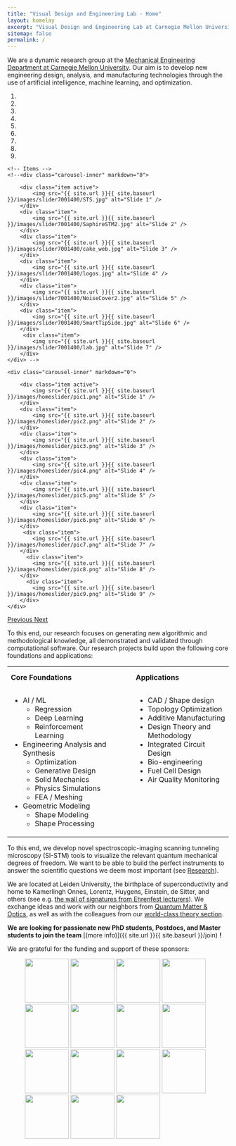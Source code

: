```yaml
---
title: "Visual Design and Engineering Lab - Home"
layout: homelay
excerpt: "Visual Design and Engineering Lab at Carnegie Mellon University."
sitemap: false
permalink: /
---
```


We are a dynamic research group at the [Mechanical Engineering Department at Carnegie Mellon University](https://www.meche.engineering.cmu.edu). Our aim is to develop new engineering design, analysis, and manufacturing technologies through the use of artificial intelligence, machine learning, and optimization.


<div markdown="0" id="carousel" class="carousel slide" data-ride="carousel" data-interval="5000" data-pause="hover" >
    <!-- Menu -->
    <ol class="carousel-indicators">
        <li data-target="#carousel" data-slide-to="0" class="active"></li>
        <li data-target="#carousel" data-slide-to="1"></li>
        <li data-target="#carousel" data-slide-to="2"></li>
        <li data-target="#carousel" data-slide-to="3"></li>
        <li data-target="#carousel" data-slide-to="4"></li>
        <li data-target="#carousel" data-slide-to="5"></li>
        <li data-target="#carousel" data-slide-to="6"></li>
        <li data-target="#carousel" data-slide-to="7"></li>
        <li data-target="#carousel" data-slide-to="8"></li>
    </ol>

    <!-- Items -->
    <!--<div class="carousel-inner" markdown="0">

        <div class="item active">
            <img src="{{ site.url }}{{ site.baseurl }}/images/slider7001400/STS.jpg" alt="Slide 1" />
        </div>
        <div class="item">
            <img src="{{ site.url }}{{ site.baseurl }}/images/slider7001400/SaphireSTM2.jpg" alt="Slide 2" />
        </div>
        <div class="item">
            <img src="{{ site.url }}{{ site.baseurl }}/images/slider7001400/cake_web.jpg" alt="Slide 3" />
        </div>
        <div class="item">
            <img src="{{ site.url }}{{ site.baseurl }}/images/slider7001400/logos.jpg" alt="Slide 4" />
        </div>
        <div class="item">
            <img src="{{ site.url }}{{ site.baseurl }}/images/slider7001400/NoiseCover2.jpg" alt="Slide 5" />
        </div>
        <div class="item">
            <img src="{{ site.url }}{{ site.baseurl }}/images/slider7001400/SmartTipSide.jpg" alt="Slide 6" />
        </div>       
         <div class="item">
            <img src="{{ site.url }}{{ site.baseurl }}/images/slider7001400/lab.jpg" alt="Slide 7" />
        </div>
    </div> -->

    <div class="carousel-inner" markdown="0">

        <div class="item active">
            <img src="{{ site.url }}{{ site.baseurl }}/images/homeslider/pic1.png" alt="Slide 1" />
        </div>
        <div class="item">
            <img src="{{ site.url }}{{ site.baseurl }}/images/homeslider/pic2.png" alt="Slide 2" />
        </div>
        <div class="item">
            <img src="{{ site.url }}{{ site.baseurl }}/images/homeslider/pic3.png" alt="Slide 3" />
        </div>
        <div class="item">
            <img src="{{ site.url }}{{ site.baseurl }}/images/homeslider/pic4.png" alt="Slide 4" />
        </div>
        <div class="item">
            <img src="{{ site.url }}{{ site.baseurl }}/images/homeslider/pic5.png" alt="Slide 5" />
        </div>
        <div class="item">
            <img src="{{ site.url }}{{ site.baseurl }}/images/homeslider/pic6.png" alt="Slide 6" />
        </div>       
         <div class="item">
            <img src="{{ site.url }}{{ site.baseurl }}/images/homeslider/pic7.png" alt="Slide 7" />
        </div>
          <div class="item">
            <img src="{{ site.url }}{{ site.baseurl }}/images/homeslider/pic8.png" alt="Slide 8" />
        </div>
          <div class="item">
            <img src="{{ site.url }}{{ site.baseurl }}/images/homeslider/pic9.png" alt="Slide 9" />
        </div>
    </div>


  <a class="left carousel-control" href="#carousel" role="button" data-slide="prev">
    <span class="glyphicon glyphicon-chevron-left" aria-hidden="true"></span>
    <span class="sr-only">Previous</span>
  </a>
  <a class="right carousel-control" href="#carousel" role="button" data-slide="next">
    <span class="glyphicon glyphicon-chevron-right" aria-hidden="true"></span>
    <span class="sr-only">Next</span>
  </a>
</div>


To this end, our research focuses on generating new algorithmic and methodological knowledge, all demonstrated and validated through computational software. Our research projects build upon the following core foundations and applications:

<!-- 
* AI / ML
  * Regression
  * Deep Learning
  * Reinforcement Learning
* Geometric Modeling
  * Shape Modeling
  * Shape Processing
* Analysis and Synthesis
  * Optimization 
  * Generative Design 
  * Solid mechanics
  * Physics Simulations
  * FEA/meshing  -->


<table>
  <tbody>
    <tr>
      <th align="left">Core Foundations</th>
      <th align="left">&nbsp; &nbsp; &nbsp; &nbsp; &nbsp; &nbsp;</th>
      <th align="left">Applications</th>
    </tr>
    <tr>
      <td align="left">
        <ul>
          <li>AI / ML
            <ul>
              <li>Regression</li>
              <li>Deep Learning</li>
              <li>Reinforcement Learning</li>
            </ul>
          </li>
          <li>Engineering Analysis and Synthesis
            <ul>
              <li>Optimization</li>
              <li>Generative Design</li>
              <li>Solid Mechanics</li>
              <li>Physics Simulations</li>
              <li>FEA / Meshing</li>
            </ul>
          </li>
          <li>Geometric Modeling
            <ul>
              <li>Shape Modeling</li>
              <li>Shape Processing</li>
            </ul>
          </li>
        </ul>
      </td>
      <td align="left">
        &nbsp; &nbsp; &nbsp; &nbsp; &nbsp; &nbsp;
      </td>
      <td style="text-align:left;vertical-align:top"> 
        <ul>
          <li>CAD / Shape design</li>
          <li>Topology Optimization</li>
          <li>Additive Manufacturing</li>
          <li>Design Theory and Methodology</li>
          <li>Integrated Circuit Design</li>
          <li>Bio-engineering</li>
          <li>Fuel Cell Design</li>
          <li>Air Quality Monitoring</li>
        </ul>
      </td>
    </tr>
  </tbody>
</table>



<!-- | Tables        | Are           | Cool  |
| ------------- |:-------------:| -----:|
| col 3 is      | right-aligned | $1600 |
| col 2 is      | centered      |   $12 |
| zebra stripes | are neat      |    $1 |
| <ul><li>AI ML</li><li>Geometric Modeling</li><li>Analysis and Synthesis</li></ul>| See the list | from the first column|
 -->

<!-- <table>
  <tbody>
      <tr>
          <td>
* AI / ML
  * Regression
  * Deep Learning
  * Reinforcement Learning
* Geometric Modeling
  * Shape Modeling
  * Shape Processing
* Analysis and Synthesis
  * Optimization 
  * Generative Design 
  * Solid mechanics
  * Physics Simulations
  * FEA/meshing 
</td>
          <td>2</td>
      </tr>
  </tbody>
</table> -->


To this end, we develop novel spectroscopic-imaging scanning tunneling microscopy (SI-STM) tools to visualize the relevant quantum mechanical degrees of freedom. We want to be able to build the perfect instruments to answer the  scientific questions we deem most important (see [Research](research)).



We are located at Leiden University, the birthplace of superconductivity and home to Kamerlingh Onnes, Lorentz, Huygens, Einstein, de Sitter, and others (see e.g. [the wall of signatures from Ehrenfest lecturers](https://www.lorentz.leidenuniv.nl/history/colloquium/muur_heel.html)). We exchange ideas and work with our neighbors from [Quantum Matter & Optics](http://www.physics.leidenuniv.nl/qo-home), as well as with the colleagues from our [world-class theory section](https://www.lorentz.leidenuniv.nl).

 **We are  looking for passionate new PhD students, Postdocs, and Master students to join the team** [(more info)]({{ site.url }}{{ site.baseurl }}/join) **!**


We are grateful for the funding and support of these sponsors:

<figure class="fourth">
  <img src="{{ site.url }}{{ site.baseurl }}/images/logopic/Logo_nsf.png" style="width: 100px">
  <img src="{{ site.url }}{{ site.baseurl }}/images/logopic/Logo_darpa.png" style="width: 100px">
  <img src="{{ site.url }}{{ site.baseurl }}/images/logopic/Logo_boeing.png" style="width: 100px">
  <img src="{{ site.url }}{{ site.baseurl }}/images/logopic/Logo_siemens.png" style="width: 100px">
  <img src="{{ site.url }}{{ site.baseurl }}/images/logopic/Logo_americamakes.png" style="width: 100px">
  <img src="{{ site.url }}{{ site.baseurl }}/images/logopic/Logo_misumi.png" style="width: 100px">
  <img src="{{ site.url }}{{ site.baseurl }}/images/logopic/Logo_mitsubishielectric.png" style="width: 100px">
  <img src="{{ site.url }}{{ site.baseurl }}/images/logopic/Logo_pita.png" style="width: 100px">
  <img src="{{ site.url }}{{ site.baseurl }}/images/logopic/Logo_ansys.png" style="width: 100px">
  <img src="{{ site.url }}{{ site.baseurl }}/images/logopic/Logo_honda.png" style="width: 100px">
  <img src="{{ site.url }}{{ site.baseurl }}/images/logopic/Logo_berkman.png" style="width: 100px">
  <img src="{{ site.url }}{{ site.baseurl }}/images/logopic/Logo_afrl.png" style="width: 100px">
  <img src="{{ site.url }}{{ site.baseurl }}/images/logopic/Logo_aro.png" style="width: 100px">
  <img src="{{ site.url }}{{ site.baseurl }}/images/logopic/Logo_mfi.png" style="width: 100px">
  <img src="{{ site.url }}{{ site.baseurl }}/images/logopic/Logo_saic.png" style="width: 100px">
</figure>

